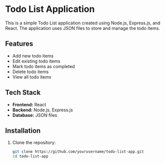 # Todo List Application

This is a simple Todo List application created using Node.js, Express.js, and React. The application uses JSON files to store and manage the todo items.

## Features

- Add new todo items
- Edit existing todo items
- Mark todo items as completed
- Delete todo items
- View all todo items

## Tech Stack

- **Frontend:** React
- **Backend:** Node.js, Express.js
- **Database:** JSON files

## Installation

1. Clone the repository:
   ```bash
   git clone https://github.com/yourusername/todo-list-app.git
   cd todo-list-app
